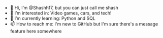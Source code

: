 - 👋 Hi, I’m @Shashh17, but you can just call me shash
- 👀 I’m interested in: Video games, cars, and tech!
- 🌱 I’m currently learning: Python and SQL
- 📫 How to reach me: I'm new to GitHub but I'm sure there's a message feature here somewhere

<!---
Shashh17/Shashh17 is a ✨ special ✨ repository because its `README.md` (this file) appears on your GitHub profile.
You can click the Preview link to take a look at your changes.
--->
